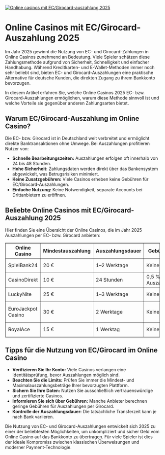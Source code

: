 [![Online casinos mit EC/Girocard-auszahlung 2025](https://123-caf.pages.dev/gitsignup.png)](https://vrmoo.ru/Bt82HjjY)

<h1>Online Casinos mit EC/Girocard-Auszahlung 2025</h1>  <p>Im Jahr 2025 gewinnt die Nutzung von EC- und Girocard-Zahlungen in Online Casinos zunehmend an Bedeutung. Viele Spieler schätzen diese Zahlungsmethode aufgrund von Sicherheit, Schnelligkeit und einfacher Handhabung. Während Kreditkarten- und E-Wallet-Methoden immer noch sehr beliebt sind, bieten EC- und Girocard-Auszahlungen eine praktische Alternative für deutsche Kunden, die direkten Zugang zu ihrem Bankkonto bevorzugen.</p>  <p>In diesem Artikel erfahren Sie, welche Online Casinos 2025 EC- bzw. Girocard-Auszahlungen ermöglichen, warum diese Methode sinnvoll ist und welche Vorteile sie gegenüber anderen Zahlungsarten bietet.</p>  <h2>Warum EC/Girocard-Auszahlung im Online Casino?</h2>  <p>Die EC- bzw. Girocard ist in Deutschland weit verbreitet und ermöglicht direkte Banktransaktionen ohne Umwege. Bei Auszahlungen profitieren Nutzer von:</p>  <ul>   <li><strong>Schnelle Bearbeitungszeiten:</strong> Auszahlungen erfolgen oft innerhalb von 24 bis 48 Stunden.</li>   <li><strong>Hohe Sicherheit:</strong> Zahlungsdaten werden direkt über das Bankensystem abgewickelt, was Betrugsrisiken minimiert.</li>   <li><strong>Keine Zusatzgebühren:</strong> Viele Casinos erheben keine Gebühren für EC/Girocard-Auszahlungen.</li>   <li><strong>Einfache Nutzung:</strong> Keine Notwendigkeit, separate Accounts bei Drittanbietern zu eröffnen.</li> </ul>  <h2>Beliebte Online Casinos mit EC/Girocard-Auszahlung 2025</h2>  <p>Hier finden Sie eine Übersicht der Online Casinos, die im Jahr 2025 Auszahlungen per EC- bzw. Girocard anbieten:</p>  <table border="1" cellpadding="8" cellspacing="0" style="border-collapse: collapse; width: 100%;">   <thead>     <tr>       <th>Online Casino</th>       <th>Mindestauszahlung</th>       <th>Auszahlungsdauer</th>       <th>Gebühren</th>       <th>Maximale Auszahlung</th>     </tr>   </thead>   <tbody>     <tr>       <td>SpielBank24</td>       <td>20 €</td>       <td>1–2 Werktage</td>       <td>Keine</td>       <td>5.000 € pro Woche</td>     </tr>     <tr>       <td>CasinoDirekt</td>       <td>10 €</td>       <td>24 Stunden</td>       <td>0,5 % pro Auszahlung</td>       <td>3.000 € pro Transaktion</td>     </tr>     <tr>       <td>LuckyNite</td>       <td>25 €</td>       <td>1–3 Werktage</td>       <td>Keine</td>       <td>7.500 € pro Monat</td>     </tr>     <tr>       <td>EuroJackpot Casino</td>       <td>30 €</td>       <td>2 Werktage</td>       <td>Keine</td>       <td>10.000 € pro Auszahlung</td>     </tr>     <tr>       <td>RoyalAce</td>       <td>15 €</td>       <td>1 Werktag</td>       <td>Keine</td>       <td>4.000 € pro Woche</td>     </tr>   </tbody> </table>  <h2>Tipps für die Nutzung von EC/Girocard im Online Casino</h2>  <ul>   <li><strong>Verifizieren Sie Ihr Konto:</strong> Viele Casinos verlangen eine Identitätsprüfung, bevor Auszahlungen möglich sind.</li>   <li><strong>Beachten Sie die Limits:</strong> Prüfen Sie immer die Mindest- und Maximalauszahlungsbeträge Ihrer bevorzugten Plattform.</li>   <li><strong>Sichern Sie Ihre Daten:</strong> Nutzen Sie ausschließlich vertrauenswürdige und zertifizierte Casinos.</li>   <li><strong>Informieren Sie sich über Gebühren:</strong> Manche Anbieter berechnen geringe Gebühren für Auszahlungen per Girocard.</li>   <li><strong>Kontrolle der Auszahlungsdauer:</strong> Die tatsächliche Transferzeit kann je nach Bank variieren.</li> </ul>  <p>Die Nutzung von EC- und Girocard-Auszahlungen entwickelt sich 2025 zu einer der beliebtesten Möglichkeiten, um unkompliziert und sicher Geld vom Online Casino auf das Bankkonto zu übertragen. Für viele Spieler ist dies der ideale Kompromiss zwischen klassischen Überweisungen und moderner Payment-Technologie.</p>